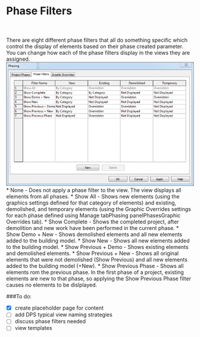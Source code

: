 # Phase Filters
<br>
<br>
There are eight different phase filters that all do something specific which control the display of elements based on their phase created parameter. You can change how each of the phase filters display in the views they are assigned.  
<img src="images/6/PhaseFilterBox.png">
<br>
* None - Does not apply a phase filter to the view. The view displays all elements from all phases.
* Show All -  Shows new elements (using the graphics settings defined for that category of elements) and existing, demolished, and temporary elements (using the Graphic Overrides settings for each phase defined using Manage tabPhasing panelPhasesGraphic Overrides tab).
* Show Complete - Shows the completed project, after demolition and new work have been performed in the current phase.
* Show Demo + New - Shows demolished elements and all new elements added to the building model.
* Show New - Shows all new elements added to the building model.
* Show Previous + Demo - Shows existing elements and demolished elements.
* Show Previous + New - Shows all original elements that were not demolished (Show Previous) and all new elements added to the building model (+New).
* Show Previous Phase - Shows all elements rom the previous phase. In the first phase of a project, existing elements are new to that phase, so applying the Show Previous Phase filter causes no elements to be dislplayed. 

###To do:

- [x] create placeholder page for content
- [ ] add DPS typical view naming strategies
- [ ] discuss phase filters needed
- [ ] view templates
